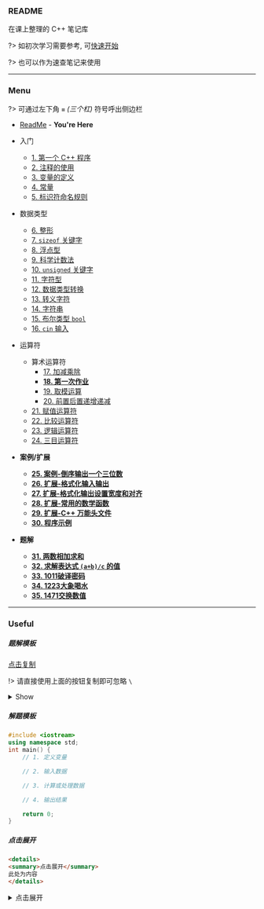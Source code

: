 ### README

在课上整理的 C++ 笔记库

?> 如初次学习需要参考, 可[快速开始](quickstart.md)

?> 也可以作为速查笔记来使用

---

### Menu

?> 可通过左下角 `≡` *(三个杠)* 符号呼出侧边栏

  - [ReadMe](README.md) - **You're Here**

- 入门

  - [1. 第一个 C++ 程序](1.md)
  - [2. 注释的使用](2.md)
  - [3. 变量的定义](3.md)
  - [4. 常量](4.md)
  - [5. 标识符命名规则](5.md)

- 数据类型

  - [6. 整形](6.md)
  - [7. `sizeof` 关键字](7.md)
  - [8. 浮点型](8.md)
  - [9. 科学计数法](9.md)
  - [10. `unsigned` 关键字](10.md)
  - [11. 字符型](11.md)
  - [12. 数据类型转换](12.md)
  - [13. 转义字符](13.md)
  - [14. 字符串](14.md)
  - [15. 布尔类型 `bool`](15.md)
  - [16. `cin` 输入](16.md)

- 运算符
  - 算术运算符
    - [17. 加减乘除](17.md)
    - [**18. 第一次作业**](18.md)
    - [19. 取模运算](19.md)
    - [20. 前置后置递增递减](20.md)
  - [21. 赋值运算符](21.md)
  - [22. 比较运算符](22.md)
  - [23. 逻辑运算符](23.md)
  - [24. 三目运算符](24.md)

- **案例/扩展**
  - [**25. 案例-倒序输出一个三位数**](25.md)
  - [**26. 扩展-格式化输入输出**](26.md)
  - [**27. 扩展-格式化输出设置宽度和对齐**](27.md)
  - [**28. 扩展-常用的数学函数**](28.md)
  - [**29. 扩展-C++ 万能头文件**](29.md)
  - [**30. 程序示例**](30.md)

- **题解**
  - [**31. 两数相加求和**](31.md)
  - [**32. 求解表达式 `(a+b)/c` 的值**](32.md)
  - [**33. 1011破译密码**](33.md)
  - [**34. 1223大象喝水**](34.md)
  - [**35. 1471交换数值**](35.md)

---

### Useful

##### 题解模板

<div id="copy-1"><a href="javascript:copym('**程序名**: \n\n**题目描述**: \n\n**输入**: \n\n**输出**: \n\n**样例输入**:\n```text\n\n```\n\n**样例输出**:\n```text\n\n```', 'copy-1', '复制成功', 1000)">点击复制</a></div>

!> 请直接使用上面的按钮复制即可忽略 `\`

<details>
<summary>Show</summary>

```md
**程序名**: 

**题目描述**: 

**输入**: 

**输出**: 

**样例输入**:

\`\`\`text

\`\`\`

**样例输出**:

\`\`\`text

\`\`\`

```

</details>

##### 解题模板

```cpp
#include <iostream>
using namespace std;
int main() {
    // 1. 定义变量

    // 2. 输入数据

    // 3. 计算或处理数据

    // 4. 输出结果

    return 0;
}
```

##### 点击展开

```md
<details>
<summary>点击展开</summary>
此处为内容
</details>
```

<details>
<summary>点击展开</summary>
此处为内容
</details>